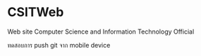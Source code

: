 # CSITWeb
Web site Computer Science and Information Technology Official

ทดสอบการ push git จาก mobile device
